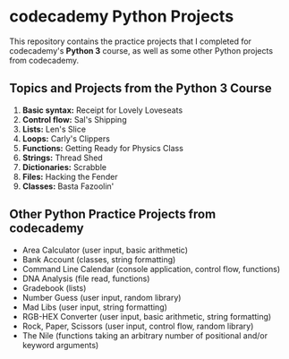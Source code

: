 # codecademy Python Projects

This repository contains the practice projects that I completed for codecademy's **Python 3** course, as well as some other Python projects from codecademy.

## Topics and Projects from the Python 3 Course
1. **Basic syntax:** Receipt for Lovely Loveseats
2. **Control flow:** Sal's Shipping
3. **Lists:** Len's Slice
4. **Loops:** Carly's Clippers
5. **Functions:** Getting Ready for Physics Class
6. **Strings:** Thread Shed
7. **Dictionaries:** Scrabble
8. **Files:** Hacking the Fender
9. **Classes:** Basta Fazoolin'

## Other Python Practice Projects from codecademy
- Area Calculator (user input, basic arithmetic)
- Bank Account (classes, string formatting)
- Command Line Calendar (console application, control flow, functions)
- DNA Analysis (file read, functions)
- Gradebook (lists)
- Number Guess (user input, random library)
- Mad Libs (user input, string formatting)
- RGB-HEX Converter (user input, basic arithmetic, string formatting)
- Rock, Paper, Scissors (user input, control flow, random library)
- The Nile (functions taking an arbitrary number of positional and/or keyword arguments)
